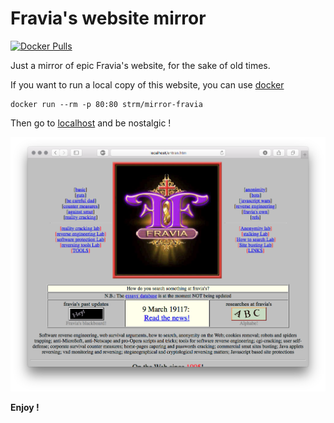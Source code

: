 # Fravia's website mirror
[![Docker Pulls](https://img.shields.io/docker/pulls/strm/mirror-fravia.svg?style=plastic)](https://hub.docker.com/r/strm/mirror-fravia/)

Just a mirror of epic Fravia's website, for the sake of old times.

If you want to run a local copy of this website, you can use [docker](https://docker.com)

```
docker run --rm -p 80:80 strm/mirror-fravia
```

Then go to [localhost](http://localhost) and be nostalgic !

![print](print.png)

**Enjoy !**

